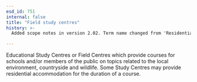 ```yaml
---
esd_id: 751
internal: false
title: "Field study centres"
history: >-
  Added scope notes in version 2.02. Term name changed from 'Residential study centres' to 'Countryside - residential study centres' in version 3.00. Name changed to 'Field study centres' in version 4.00.

---
```


Educational Study Centres  or Field Centres which provide courses for schools and/or members of the public on topics related to the local environment, countryside and wildlife.  Some Study Centres may provide residential accommodation for the duration of a course.

